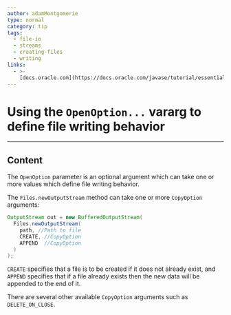 ```yaml
---
author: adamMontgomerie
type: normal
category: tip
tags:
  - file-io
  - streams
  - creating-files
  - writing
links:
  - >-
    [docs.oracle.com](https://docs.oracle.com/javase/tutorial/essential/io/file.html){website}
---
```


# Using the `OpenOption...` vararg to define file writing behavior


---

## Content

The `OpenOption` parameter is an optional argument which can take one or more values which define file writing behavior.

The `Files.newOutputStream` method can take one or more `CopyOption` arguments:

```java
OutputStream out = new BufferedOutputStream(
  Files.newOutputStream(
    path, //Path to file
    CREATE, //CopyOption
    APPEND  //CopyOption
  )
);
```

`CREATE` specifies that a file is to be created if it does not already exist, and `APPEND` specifies that if a file already exists then the new data will be appended to the end of it.

There are several other available `CopyOption` arguments such as `DELETE_ON_CLOSE`.
